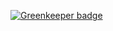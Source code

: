 

[![Greenkeeper badge](https://badges.greenkeeper.io/zkochan/pnpm-issue-866.svg)](https://greenkeeper.io/)